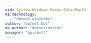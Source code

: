 ```yaml
---
uid: System.Windows.Forms.ColorDepth
ms.technology: 
  - "dotnet-winforms"
author: "dotnet-bot"
ms.author: "dotnetcontent"
manager: "wpickett"
---
```

